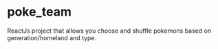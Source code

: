 # poke_team
ReactJs project that allows you choose and shuffle pokemons based on generation/homeland and type.
